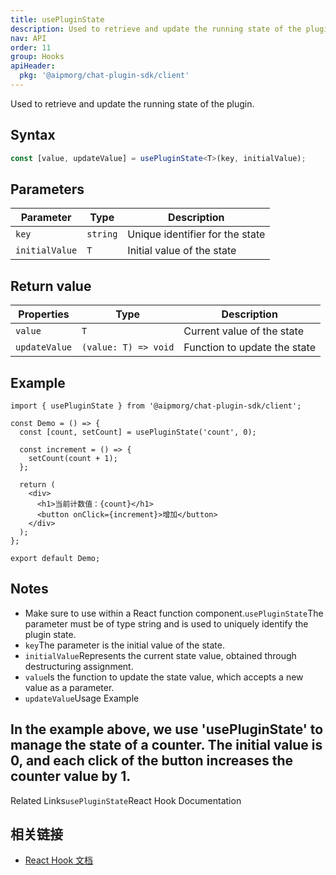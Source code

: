 ```yaml
---
title: usePluginState
description: Used to retrieve and update the running state of the plugin
nav: API
order: 11
group: Hooks
apiHeader:
  pkg: '@aipmorg/chat-plugin-sdk/client'
---
```


Used to retrieve and update the running state of the plugin.

## Syntax

```ts
const [value, updateValue] = usePluginState<T>(key, initialValue);
```

## Parameters

| Parameter      | Type     | Description                     |
| -------------- | -------- | ------------------------------- |
| `key`          | `string` | Unique identifier for the state |
| `initialValue` | `T`      | Initial value of the state      |

## Return value

| Properties    | Type                 | Description                  |
| ------------- | -------------------- | ---------------------------- |
| `value`       | `T`                  | Current value of the state   |
| `updateValue` | `(value: T) => void` | Function to update the state |

## Example

```tsx | pure
import { usePluginState } from '@aipmorg/chat-plugin-sdk/client';

const Demo = () => {
  const [count, setCount] = usePluginState('count', 0);

  const increment = () => {
    setCount(count + 1);
  };

  return (
    <div>
      <h1>当前计数值：{count}</h1>
      <button onClick={increment}>增加</button>
    </div>
  );
};

export default Demo;
```

## Notes

- Make sure to use within a React function component.`usePluginState`The parameter must be of type string and is used to uniquely identify the plugin state.
- `key`The parameter is the initial value of the state.
- `initialValue`Represents the current state value, obtained through destructuring assignment.
- `value`Is the function to update the state value, which accepts a new value as a parameter.
- `updateValue`Usage Example

## In the example above, we use 'usePluginState' to manage the state of a counter. The initial value is 0, and each click of the button increases the counter value by 1.

Related Links`usePluginState`React Hook Documentation

## 相关链接

- [React Hook 文档](https://reactjs.org/docs/hooks-intro.html)
